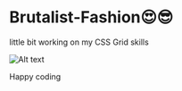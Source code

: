 # Brutalist-Fashion😍😎

little bit working on my CSS Grid skills


![Alt text](<images/Screenshot 2024-01-27 164430.png>)

Happy coding
